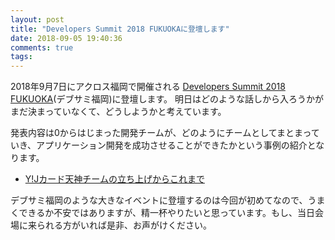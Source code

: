```yaml
---
layout: post
title: "Developers Summit 2018 FUKUOKAに登壇します"
date: 2018-09-05 19:40:36
comments: true
tags: 
---
```

2018年9月7日にアクロス福岡で開催される <a href="https://event.shoeisha.jp/devsumi/20180906" target="_blank">Developers Summit 2018 FUKUOKA</a>(デブサミ福岡)に登壇します。
明日はどのような話しから入ろうかがまだ決まっていなくて、どうしようかと考えています。

発表内容は0からはじまった開発チームが、どのようにチームとしてまとまっていき、アプリケーション開発を成功させることができたかという事例の紹介となります。
* <a href="https://event.shoeisha.jp/devsumi/20180906/session/1775/" target="_blank">Y!Jカード天神チームの立ち上げからこれまで</a>

デブサミ福岡のような大きなイベントに登壇するのは今回が初めてなので、うまくできるか不安ではありますが、精一杯やりたいと思っています。もし、当日会場に来られる方がいれば是非、お声がけください。
